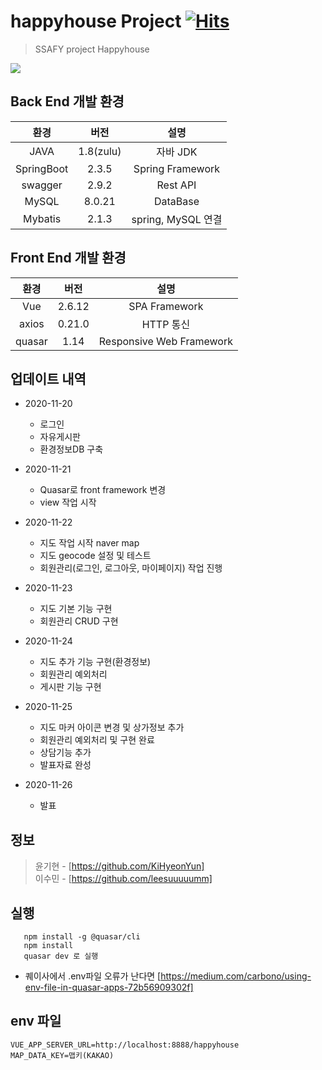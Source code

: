 # happyhouse Project [![Hits](https://hits.seeyoufarm.com/api/count/incr/badge.svg?url=https%3A%2F%2Fgithub.com%2FKiHyeonYun%2Fhappyhouse&count_bg=%2379C83D&title_bg=%23424542&icon=pepsi.svg&icon_color=%23E7E7E7&title=hits&edge_flat=false)](https://hits.seeyoufarm.com)

> SSAFY project Happyhouse

![](../header.png)



## Back End 개발 환경

|환경|버전|설명|
|:---:|:---:|:---:|
|JAVA |1.8(zulu)|자바 JDK|
|SpringBoot |2.3.5|Spring Framework|
|swagger|2.9.2|Rest API|
|MySQL|8.0.21|DataBase|
|Mybatis|2.1.3|spring, MySQL 연결|


## Front End 개발 환경

|환경|버전|설명|
|:---:|:---:|:---:|
|Vue|2.6.12|SPA Framework|
|axios|0.21.0|HTTP 통신|
|quasar|1.14|Responsive Web Framework|



## 업데이트 내역
* 2020-11-20
    * 로그인
    * 자유게시판
    * 환경정보DB 구축

* 2020-11-21
    * Quasar로 front framework 변경
    * view 작업 시작
    
* 2020-11-22
    * 지도 작업 시작 naver map
    * 지도 geocode 설정 및 테스트
    * 회원관리(로그인, 로그아웃, 마이페이지) 작업 진행
    
* 2020-11-23
    * 지도 기본 기능 구현
    * 회원관리 CRUD 구현
    
* 2020-11-24
    * 지도 추가 기능 구현(환경정보)
    * 회원관리 예외처리
    * 게시판 기능 구현
    
* 2020-11-25
    * 지도 마커 아이콘 변경 및 상가정보 추가
    * 회원관리 예외처리 및 구현 완료
    * 상담기능 추가
    * 발표자료 완성
    
* 2020-11-26
    * 발표
    
## 정보
> 윤기현 - [https://github.com/KiHyeonYun] <br/>
> 이수민 - [https://github.com/leesuuuuumm] <br/>


## 실행
```
   npm install -g @quasar/cli
   npm install
   quasar dev 로 실행
```

   * 퀘이사에서 .env파일 오류가 난다면
  [https://medium.com/carbono/using-env-file-in-quasar-apps-72b56909302f]

## env 파일
   ```
   VUE_APP_SERVER_URL=http://localhost:8888/happyhouse
   MAP_DATA_KEY=맵키(KAKAO)
   ```
